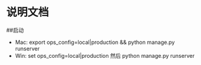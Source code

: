 说明文档
===============

##启动
* Mac: export ops_config=local|production && python manage.py runserver
* Win: set ops_config=local|production  然后 python manage.py runserver

